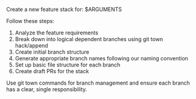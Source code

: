 Create a new feature stack for: $ARGUMENTS

Follow these steps:
1. Analyze the feature requirements
2. Break down into logical dependent branches using git town hack/append
3. Create initial branch structure
4. Generate appropriate branch names following our naming convention
5. Set up basic file structure for each branch
6. Create draft PRs for the stack

Use git town commands for branch management and ensure each branch has a clear, single responsibility.

